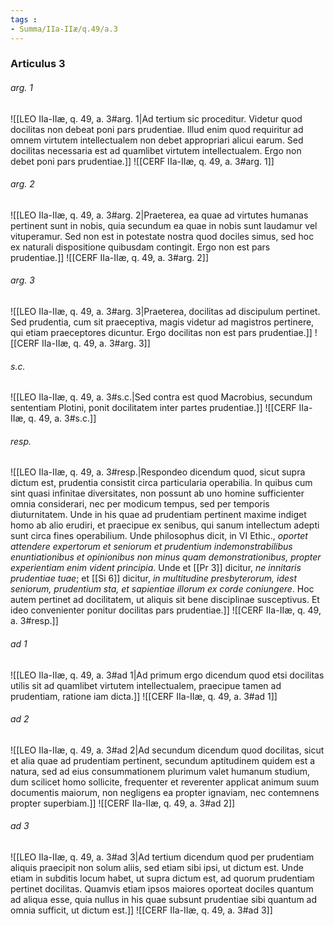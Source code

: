 ```yaml
---
tags : 
- Summa/IIa-IIæ/q.49/a.3
---
```


### Articulus 3

###### arg. 1
![[LEO IIa-IIæ, q. 49, a. 3#arg. 1|Ad tertium sic proceditur. Videtur quod docilitas non debeat poni pars prudentiae. Illud enim quod requiritur ad omnem virtutem intellectualem non debet appropriari alicui earum. Sed docilitas necessaria est ad quamlibet virtutem intellectualem. Ergo non debet poni pars prudentiae.]]
![[CERF IIa-IIæ, q. 49, a. 3#arg. 1]]

###### arg. 2
![[LEO IIa-IIæ, q. 49, a. 3#arg. 2|Praeterea, ea quae ad virtutes humanas pertinent sunt in nobis, quia secundum ea quae in nobis sunt laudamur vel vituperamur. Sed non est in potestate nostra quod dociles simus, sed hoc ex naturali dispositione quibusdam contingit. Ergo non est pars prudentiae.]]
![[CERF IIa-IIæ, q. 49, a. 3#arg. 2]]

###### arg. 3
![[LEO IIa-IIæ, q. 49, a. 3#arg. 3|Praeterea, docilitas ad discipulum pertinet. Sed prudentia, cum sit praeceptiva, magis videtur ad magistros pertinere, qui etiam praeceptores dicuntur. Ergo docilitas non est pars prudentiae.]]
![[CERF IIa-IIæ, q. 49, a. 3#arg. 3]]

###### s.c.
![[LEO IIa-IIæ, q. 49, a. 3#s.c.|Sed contra est quod Macrobius, secundum sententiam Plotini, ponit docilitatem inter partes prudentiae.]]
![[CERF IIa-IIæ, q. 49, a. 3#s.c.]]

###### resp.
![[LEO IIa-IIæ, q. 49, a. 3#resp.|Respondeo dicendum quod, sicut supra dictum est, prudentia consistit circa particularia operabilia. In quibus cum sint quasi infinitae diversitates, non possunt ab uno homine sufficienter omnia considerari, nec per modicum tempus, sed per temporis diuturnitatem. Unde in his quae ad prudentiam pertinent maxime indiget homo ab alio erudiri, et praecipue ex senibus, qui sanum intellectum adepti sunt circa fines operabilium. Unde philosophus dicit, in VI Ethic., *oportet attendere expertorum et seniorum et prudentium indemonstrabilibus enuntiationibus et opinionibus non minus quam demonstrationibus, propter experientiam enim vident principia*. Unde et [[Pr 3]] dicitur, *ne innitaris prudentiae tuae*; et [[Si 6]] dicitur, *in multitudine presbyterorum, idest seniorum, prudentium sta, et sapientiae illorum ex corde coniungere*. Hoc autem pertinet ad docilitatem, ut aliquis sit bene disciplinae susceptivus. Et ideo convenienter ponitur docilitas pars prudentiae.]]
![[CERF IIa-IIæ, q. 49, a. 3#resp.]]

###### ad 1
![[LEO IIa-IIæ, q. 49, a. 3#ad 1|Ad primum ergo dicendum quod etsi docilitas utilis sit ad quamlibet virtutem intellectualem, praecipue tamen ad prudentiam, ratione iam dicta.]]
![[CERF IIa-IIæ, q. 49, a. 3#ad 1]]

###### ad 2
![[LEO IIa-IIæ, q. 49, a. 3#ad 2|Ad secundum dicendum quod docilitas, sicut et alia quae ad prudentiam pertinent, secundum aptitudinem quidem est a natura, sed ad eius consummationem plurimum valet humanum studium, dum scilicet homo sollicite, frequenter et reverenter applicat animum suum documentis maiorum, non negligens ea propter ignaviam, nec contemnens propter superbiam.]]
![[CERF IIa-IIæ, q. 49, a. 3#ad 2]]

###### ad 3
![[LEO IIa-IIæ, q. 49, a. 3#ad 3|Ad tertium dicendum quod per prudentiam aliquis praecipit non solum aliis, sed etiam sibi ipsi, ut dictum est. Unde etiam in subditis locum habet, ut supra dictum est, ad quorum prudentiam pertinet docilitas. Quamvis etiam ipsos maiores oporteat dociles quantum ad aliqua esse, quia nullus in his quae subsunt prudentiae sibi quantum ad omnia sufficit, ut dictum est.]]
![[CERF IIa-IIæ, q. 49, a. 3#ad 3]]

